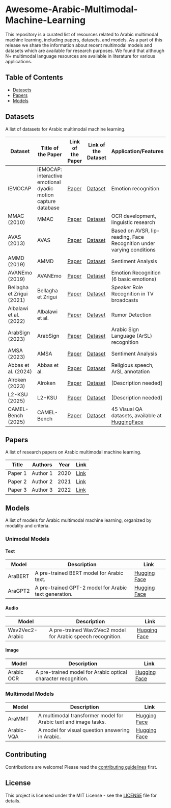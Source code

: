 # Awesome-Arabic-Multimodal-Machine-Learning

This repository is a curated list of resources related to Arabic multimodal machine learning, including papers, datasets, and models.
As a part of this release we share the information about recent multimodal models and datasets which are available for research purposes.
We found that although N+ multimodal language resources are available in literature for various applications. 
## Table of Contents
- [Datasets](#datasets)
- [Papers](#papers)
- [Models](#models)

## Datasets
A list of datasets for Arabic multimodal machine learning.

| **Dataset**       | **Title of the Paper** | **Link of the Paper** | **Link of the Dataset** | **Application/Features** | **Availability** |
| ----------------- | ---------------------- |---------------------- |------------------------ | ------------------------ | ---------------- |
| IEMOCAP| IEMOCAP: interactive emotional dyadic motion capture database | [Paper](https://link.springer.com/content/pdf/10.1007/s10579-008-9076-6.pdf) | [Dataset](https://sail.usc.edu/software/databases/) | Emotion recognition | ❌ |
| MMAC (2010)       | MMAC | [Paper](#) | [Dataset](#) | OCR development, linguistic research | ❌ |
| AVAS (2013)       | AVAS | [Paper](#) | [Dataset](#) | Based on AVSR, lip-reading, Face Recognition under varying conditions | ❌ |
| AMMD (2019)       | AMMD | [Paper](#) | [Dataset](#) | Sentiment Analysis | ❌ |
| AVANEmo (2019)    | AVANEmo | [Paper](#) | [Dataset](#) | Emotion Recognition (6 basic emotions) | ❓ |
| Bellagha et Zrigui (2021) | Bellagha et Zrigui | [Paper](#) | [Dataset](#) | Speaker Role Recognition in TV broadcasts | ✔️ |
| Albalawi et al. (2022) | Albalawi et al. | [Paper](#) | [Dataset](#) | Rumor Detection | ❓ |
| ArabSign (2023)   | ArabSign | [Paper](#) | [Dataset](#) | Arabic Sign Language (ArSL) recognition | ✔️ |
| AMSA (2023)       | AMSA | [Paper](#) | [Dataset](#) | Sentiment Analysis | ✔️ |
| Abbas et al. (2024) | Abbas et al. | [Paper](#) | [Dataset](#) | Religious speech, ArSL annotation | ❓ |
| Alroken (2023)    | Alroken | [Paper](#) | [Dataset](#) | [Description needed] | ❌ |
| L2-KSU (2025)     | L2-KSU | [Paper](#) | [Dataset](#) | [Description needed] | ❓ |
| CAMEL-Bench (2025) | CAMEL-Bench | [Paper](#) | [Dataset](#) | 45 Visual QA datasets, available at [HuggingFace](https://huggingface.co/collections/ahmedheakl/camel-bench-670750f3998395452cd3b7b1) | ✔️ |

## Papers
A list of research papers on Arabic multimodal machine learning.

| Title | Authors | Year | Link |
|-------|---------|------|------|
| Paper 1 | Author 1 | 2020 | [Link](#) |
| Paper 2 | Author 2 | 2021 | [Link](#) |
| Paper 3 | Author 3 | 2022 | [Link](#) |

## Models
A list of models for Arabic multimodal machine learning, organized by modality and criteria.

### Unimodal Models
#### Text
| **Model** | **Description** | **Link** |
|-----------|-----------------|----------|
| AraBERT   | A pre-trained BERT model for Arabic text. | [Hugging Face](https://huggingface.co/aubmindlab/bert-base-arabertv02) |
| AraGPT2   | A pre-trained GPT-2 model for Arabic text generation. | [Hugging Face](https://huggingface.co/aubmindlab/aragpt2-base) |

#### Audio
| **Model** | **Description** | **Link** |
|-----------|-----------------|----------|
| Wav2Vec2-Arabic | A pre-trained Wav2Vec2 model for Arabic speech recognition. | [Hugging Face](https://huggingface.co/elgeish/wav2vec2-large-xlsr-53-arabic) |

#### Image
| **Model** | **Description** | **Link** |
|-----------|-----------------|----------|
| Arabic OCR | A pre-trained model for Arabic optical character recognition. | [Hugging Face](https://huggingface.co/arabic-ocr) |

### Multimodal Models
| **Model** | **Description** | **Link** |
|-----------|-----------------|----------|
| AraMMT    | A multimodal transformer model for Arabic text and image tasks. | [Hugging Face](https://huggingface.co/arabic-mmt) |
| Arabic-VQA | A model for visual question answering in Arabic. | [Hugging Face](https://huggingface.co/arabic-vqa) |

## Contributing
Contributions are welcome! Please read the [contributing guidelines](CONTRIBUTING.md) first.

## License
This project is licensed under the MIT License - see the [LICENSE](LICENSE) file for details.